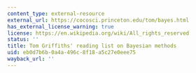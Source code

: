 ```yaml
---
content_type: external-resource
external_url: https://cocosci.princeton.edu/tom/bayes.html
has_external_license_warning: true
license: https://en.wikipedia.org/wiki/All_rights_reserved
status: ''
title: Tom Griffiths' reading list on Bayesian methods
uid: eb0d7b6b-0a4a-496c-8f18-a5c27e0eee75
wayback_url: ''
---
```

